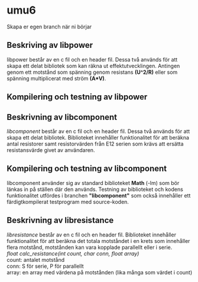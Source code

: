 # umu6

Skapa er egen branch när ni börjar


## Beskriving av libpower
libpower består av en c fil och en header fil. Dessa två används för att skapa ett delat bibliotek som kan räkna ut effektutvecklingen. Antingen genom ett motstånd som spänning genom resistans **(U^2/R)** eller som spänning multiplicerat med ström **(A*V)**.

## Kompilering och testning av libpower

## Beskrivning av libcomponent
*libcomponent* består av en c fil och en header fil. Dessa två används för att skapa ett delat bibliotek. Biblioteket innehåller funktionalitet för att beräkna antal resistorer samt resistorvärden från E12 serien som krävs att ersätta resistansvärde givet av användaren. 

## Kompilering och testning av libcomponent
libcomponent använder sig av standard biblioteket **Math** (-lm) som bör länkas in på ställen där den används. Testning av biblioteket och kodens funktionalitet utfördes i branchen **"libcomponent"** som också innehåller ett färdigtkompilerat testprogram med source-koden. 

## Beskrivning av libresistance
*libresistance* består av en c fil och en header fil.
Biblioteket innehåller funktionalitet för att beräkna det totala motståndet i en krets som innehåller flera motstånd, motstånden kan vara kopplade parallellt eller i serie.  
*float calc_resistance(int count, char conn, float array)*  
count: antalet motstånd  
conn: S för serie, P för parallellt  
array: en array med värdena på motstånden (lika många som värdet i count)
 


